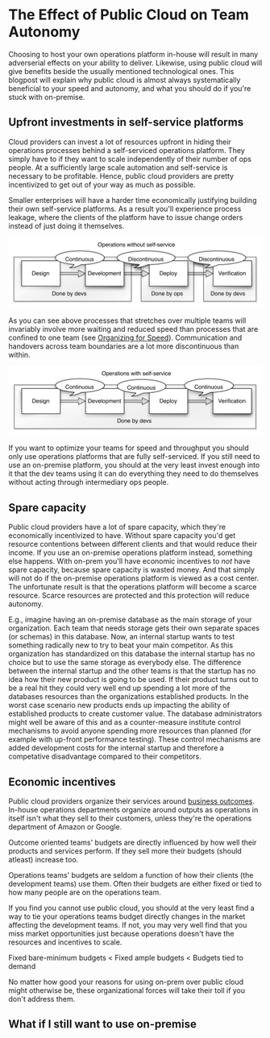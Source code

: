 The Effect of Public Cloud on Team Autonomy
===========================================

Choosing to host your own operations platform in-house will result in many adverserial effects on your ability to deliver. Likewise, using public cloud will give benefits beside the usually mentioned technological ones. This blogpost will explain why public cloud is almost always systematically beneficial to your speed and autonomy, and what you should do if you're stuck with on-premise.


Upfront investments in self-service platforms
---------------------------------------------

Cloud providers can invest a lot of resources upfront in hiding their operations processes behind a self-serviced operations platform. They simply have to if they want to scale independently of their number of ops people. At a sufficiently large scale automation and self-service is necessary to be profitable. Hence, public cloud providers are pretty incentivized to get out of your way as much as possible.

Smaller enterprises will have a harder time economically justifying building their own self-service platforms. As a result you'll experience process leakage, where the clients of the platform have to issue change orders instead of just doing it themselves.

![Without self-service](img/value-stream-without-self-service.png)

As you can see above processes that stretches over multiple teams will invariably involve more waiting and reduced speed than processes that are confined to one team (see [Organizing for Speed](https://blogg.bekk.no/organizing-for-speed-17462894baf4)). Communication and handovers across team boundaries are a lot more discontinuous than within.

![With self-service](img/value-stream-with-self-service.png)

If you want to optimize your teams for speed and throughput you should only use operations platforms that are fully self-serviced. If you still need to use an on-premise platform, you should at the very least invest enough into it that the dev teams using it can do everything they need to do themselves without acting through intermediary ops people.


Spare capacity
--------------

Public cloud providers have a lot of spare capacity, which they're economically incentivized to have. Without spare capacity you'd get resource contentions between different clients and that would reduce their income. If you use an on-premise operations platform instead, something else happens. With on-prem you'll have economic incentives to _not_ have spare capacity, because spare capacity is wasted money. And that simply will not do if the on-premise operations platform is viewed as a cost center. The unfortunate result is that the operations platform will become a scarce resource. Scarce resources are protected and this protection will reduce autonomy.

E.g., imagine having an on-premise database as the main storage of your organization. Each team that needs storage gets their own separate spaces (or schemas) in this database. Now, an internal startup wants to test something radically new to try to beat your main competitor. As this organization has standardized on this database the internal startup has no choice but to use the same storage as everybody else. The difference between the internal startup and the other teams is that the startup has no idea how their new product is going to be used. If their product turns out to be a real hit they could very well end up spending a lot more of the databases resources than the organizations established products. In the worst case scenario new products ends up impacting the ability of established products to create customer value. The database administrators might well be aware of this and as a counter-measure institute control mechanisms to avoid anyone spending more resources than planned (for example with up-front performance testing). These control mechanisms are added development costs for the internal startup and therefore a competative disadvantage compared to their competitors.


Economic incentives
-------------------

Public cloud providers organize their services around [business outcomes](https://blogg.bekk.no/organizing-for-speed-17462894baf4). In-house operations departments organize around outputs as operations in itself isn't what they sell to their customers, unless they're the operations department of Amazon or Google.

Outcome oriented teams' budgets are directly influenced by how well their products and services perform. If they sell more their budgets (should atleast) increase too.

Operations teams' budgets are seldom a function of how their clients (the development teams) use them. Often their budgets are either fixed or tied to how many people are on the operations team.

If you find you cannot use public cloud, you should at the very least find a way to tie your operations teams budget directly changes in the market affecting the development teams. If not, you may very well find that you miss market opportunities just because operations doesn't have the resources and incentives to scale.

Fixed bare-minimum budgets < Fixed ample budgets < Budgets tied to demand

No matter how good your reasons for using on-prem over public cloud might otherwise be, these organizational forces will take their toll if you don't address them.


What if I still want to use on-premise
--------------------------------------



